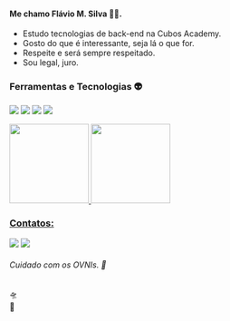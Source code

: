 #### Me chamo Flávio M. Silva 🏳️‍🌈.

- Estudo tecnologias de back-end na Cubos Academy.
- Gosto do que é interessante, seja lá o que for.
- Respeite e será sempre respeitado.
- Sou legal, juro.

### Ferramentas e Tecnologias 👽

<img loading="lazy" src="https://img.shields.io/badge/Git-F05032.svg?style=for-the-badge&logo=Git&logoColor=white"/> <img loading="lazy" src="https://img.shields.io/badge/JavaScript-F7DF1E.svg?style=for-the-badge&logo=JavaScript&logoColor=black"/> <img loading="lazy" src="https://img.shields.io/badge/Node.js-339933.svg?style=for-the-badge&logo=nodedotjs&logoColor=white"/> <img loading="lazy" src="https://img.shields.io/badge/PostgreSQL-4169E1.svg?style=for-the-badge&logo=PostgreSQL&logoColor=white"/>


<div>
<a href="https://github.com/flavioms86">
<img loading="lazy" height="140em" src="https://github-readme-stats.vercel.app/api/top-langs/?username=flavioms86&layout=compact&langs_count=7&theme=dracula"/>
<img loading="lazy" height="140em" src="https://github-readme-stats.vercel.app/api?username=flavioms86&show_icons=true&theme=dracula&include_all_commits=true&count_private=true"/>
</div>
          


### Contatos:

<div>

<a href = "mailto:flavioms86@hotmail.com"><img loading="lazy" src="https://img.shields.io/badge/Microsoft%20Outlook-0078D4.svg?style=for-the-badge&logo=Microsoft-Outlook&logoColor=white" target="_blank"></a>
<a href="https://www.linkedin.com/in/flaviomsilva" target="_blank"><img loading="lazy" src="https://img.shields.io/badge/LinkedIn-0A66C2.svg?style=for-the-badge&logo=LinkedIn&logoColor=white" target="_blank"></a> 

 
###### Cuidado com os OVNIs. 👾

</div>
🛸
<br/>
🐄
          
<!--
**flavioms86/flavioms86** is a ✨ _special_ ✨ repository because its `README.md` (this file) appears on your GitHub profile.

Here are some ideas to get you started:

- 🔭 I’m currently working on ...
- 🌱 I’m currently learning ...
- 👯 I’m looking to collaborate on ...
- 🤔 I’m looking for help with ...
- 💬 Ask me about ...
- 📫 How to reach me: ...
- 😄 Pronouns: ...
- ⚡ Fun fact: ...
-->
